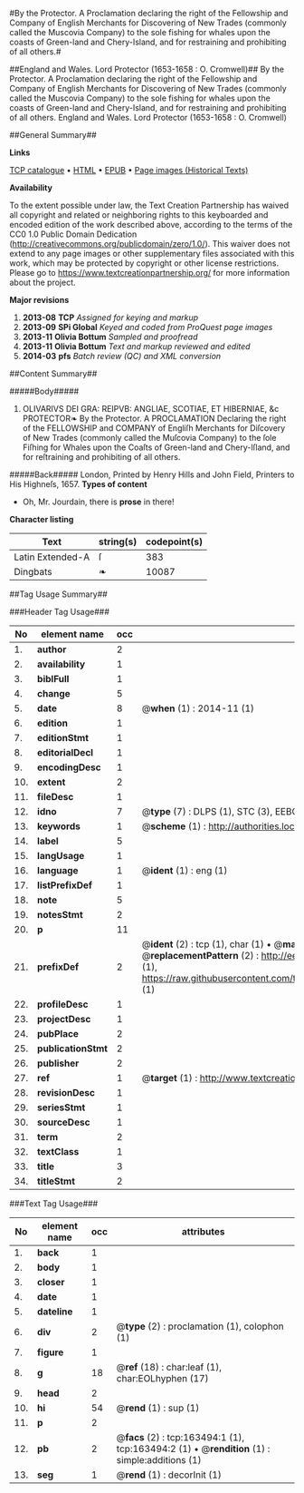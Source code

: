 #By the Protector. A Proclamation declaring the right of the Fellowship and Company of English Merchants for Discovering of New Trades (commonly called the Muscovia Company) to the sole fishing for whales upon the coasts of Green-land and Chery-Island, and for restraining and prohibiting of all others.#

##England and Wales. Lord Protector (1653-1658 : O. Cromwell)##
By the Protector. A Proclamation declaring the right of the Fellowship and Company of English Merchants for Discovering of New Trades (commonly called the Muscovia Company) to the sole fishing for whales upon the coasts of Green-land and Chery-Island, and for restraining and prohibiting of all others.
England and Wales. Lord Protector (1653-1658 : O. Cromwell)

##General Summary##

**Links**

[TCP catalogue](http://www.ota.ox.ac.uk/tcp/)  • 
[HTML](http://tei.it.ox.ac.uk/tcp/Texts-HTML/free/A80/A80981.html)  • 
[EPUB](http://tei.it.ox.ac.uk/tcp/Texts-EPUB/free/A80/A80981.epub) • 
[Page images (Historical Texts)](https://historicaltexts.jisc.ac.uk/eebo-99870886e)

**Availability**

To the extent possible under law, the Text Creation Partnership has waived all copyright and related or neighboring rights to this keyboarded and encoded edition of the work described above, according to the terms of the CC0 1.0 Public Domain Dedication (http://creativecommons.org/publicdomain/zero/1.0/). This waiver does not extend to any page images or other supplementary files associated with this work, which may be protected by copyright or other license restrictions. Please go to https://www.textcreationpartnership.org/ for more information about the project.

**Major revisions**

1. __2013-08__ __TCP__ *Assigned for keying and markup*
1. __2013-09__ __SPi Global__ *Keyed and coded from ProQuest page images*
1. __2013-11__ __Olivia Bottum__ *Sampled and proofread*
1. __2013-11__ __Olivia Bottum__ *Text and markup reviewed and edited*
1. __2014-03__ __pfs__ *Batch review (QC) and XML conversion*

##Content Summary##

#####Body#####

1. OLIVARIVS DEI GRA: REIPVB: ANGLIAE, SCOTIAE, ET HIBERNIAE, &c PROTECTOR❧ By the Protector. A PROCLAMATION Declaring the right of the FELLOWSHIP and COMPANY of Engliſh Merchants for Diſcovery of New Trades (commonly called the Muſcovia Company) to the ſole Fiſhing for Whales upon the Coaſts of Green-land and Chery-Iſland, and for reſtraining and prohibiting of all others.

#####Back#####
London, Printed by Henry Hills and John Field, Printers to His Highneſs, 1657.
**Types of content**

  * Oh, Mr. Jourdain, there is **prose** in there!

**Character listing**


|Text|string(s)|codepoint(s)|
|---|---|---|
|Latin Extended-A|ſ|383|
|Dingbats|❧|10087|

##Tag Usage Summary##

###Header Tag Usage###

|No|element name|occ|attributes|
|---|---|---|---|
|1.|__author__|2||
|2.|__availability__|1||
|3.|__biblFull__|1||
|4.|__change__|5||
|5.|__date__|8| @__when__ (1) : 2014-11 (1)|
|6.|__edition__|1||
|7.|__editionStmt__|1||
|8.|__editorialDecl__|1||
|9.|__encodingDesc__|1||
|10.|__extent__|2||
|11.|__fileDesc__|1||
|12.|__idno__|7| @__type__ (7) : DLPS (1), STC (3), EEBO-CITATION (1), PROQUEST (1), VID (1)|
|13.|__keywords__|1| @__scheme__ (1) : http://authorities.loc.gov/ (1)|
|14.|__label__|5||
|15.|__langUsage__|1||
|16.|__language__|1| @__ident__ (1) : eng (1)|
|17.|__listPrefixDef__|1||
|18.|__note__|5||
|19.|__notesStmt__|2||
|20.|__p__|11||
|21.|__prefixDef__|2| @__ident__ (2) : tcp (1), char (1)  •  @__matchPattern__ (2) : ([0-9\-]+):([0-9IVX]+) (1), (.+) (1)  •  @__replacementPattern__ (2) : http://eebo.chadwyck.com/downloadtiff?vid=$1&page=$2 (1), https://raw.githubusercontent.com/textcreationpartnership/Texts/master/tcpchars.xml#$1 (1)|
|22.|__profileDesc__|1||
|23.|__projectDesc__|1||
|24.|__pubPlace__|2||
|25.|__publicationStmt__|2||
|26.|__publisher__|2||
|27.|__ref__|1| @__target__ (1) : http://www.textcreationpartnership.org/docs/. (1)|
|28.|__revisionDesc__|1||
|29.|__seriesStmt__|1||
|30.|__sourceDesc__|1||
|31.|__term__|2||
|32.|__textClass__|1||
|33.|__title__|3||
|34.|__titleStmt__|2||


###Text Tag Usage###

|No|element name|occ|attributes|
|---|---|---|---|
|1.|__back__|1||
|2.|__body__|1||
|3.|__closer__|1||
|4.|__date__|1||
|5.|__dateline__|1||
|6.|__div__|2| @__type__ (2) : proclamation (1), colophon (1)|
|7.|__figure__|1||
|8.|__g__|18| @__ref__ (18) : char:leaf (1), char:EOLhyphen (17)|
|9.|__head__|2||
|10.|__hi__|54| @__rend__ (1) : sup (1)|
|11.|__p__|2||
|12.|__pb__|2| @__facs__ (2) : tcp:163494:1 (1), tcp:163494:2 (1)  •  @__rendition__ (1) : simple:additions (1)|
|13.|__seg__|1| @__rend__ (1) : decorInit (1)|
